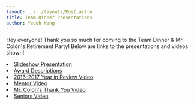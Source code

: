 ```yaml
---
layout: ../../layouts/Post.astro
title: Team Dinner Presentations
author: Yedoh Kang
---
```

Hey everyone! Thank you so much for coming to the Team Dinner & Mr. Colón's Retirement Party!
Below are links to the presentations and videos shown!
<li><a href="https://docs.google.com/presentation/d/1WNoBarc3rz9RkwEM-170K_lcXfsBwAqXgVObdWYB5lc/edit">Slideshow Presentation</a></li>
<li><a href="https://docs.google.com/document/d/16N6_ptn2XZThcVPHV84h0vaR9bwsu1NVLxh7qLjXMbM/edit">Award Descriptions</a></li>
<li><a href="https://www.youtube.com/watch?v=sX74z6iWW5Y">2016-2017 Year in Review Video</a></li>
<li><a href="https://www.youtube.com/watch?v=aGkAIia_ZVw">Mentor Video</a></li>
<li><a href="https://www.youtube.com/watch?v=E8_tvId8GmE">Mr. Colón's Thank You Video</a></li>
<li><a href="https://www.youtube.com/watch?v=NlJ6qzf8R6s">Seniors Video</a></li>
